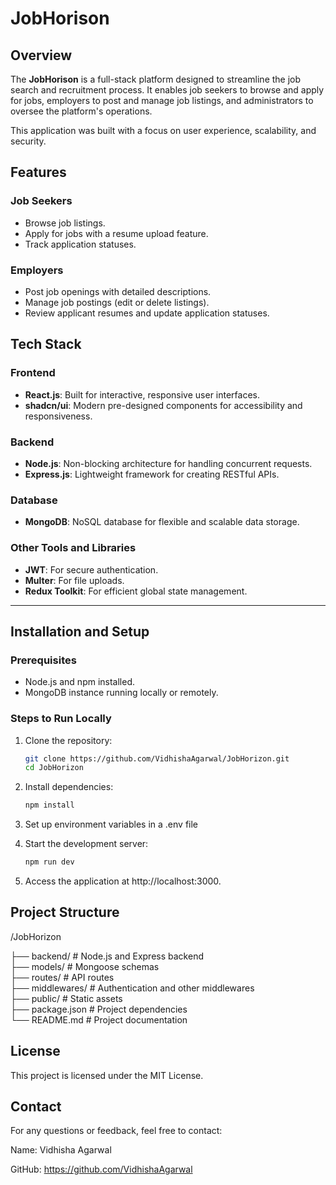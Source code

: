 # JobHorison
## **Overview**  
The **JobHorison** is a full-stack platform designed to streamline the job search and recruitment process. It enables job seekers to browse and apply for jobs, employers to post and manage job listings, and administrators to oversee the platform's operations.  

This application was built with a focus on user experience, scalability, and security.

## **Features**  

### **Job Seekers**  
- Browse job listings.  
- Apply for jobs with a resume upload feature.  
- Track application statuses.  

### **Employers**  
- Post job openings with detailed descriptions.  
- Manage job postings (edit or delete listings).  
- Review applicant resumes and update application statuses.  


## **Tech Stack**  

### **Frontend**  
- **React.js**: Built for interactive, responsive user interfaces.  
- **shadcn/ui**: Modern pre-designed components for accessibility and responsiveness.  

### **Backend**  
- **Node.js**: Non-blocking architecture for handling concurrent requests.  
- **Express.js**: Lightweight framework for creating RESTful APIs.  

### **Database**  
- **MongoDB**: NoSQL database for flexible and scalable data storage.  

### **Other Tools and Libraries**  
- **JWT**: For secure authentication.  
- **Multer**: For file uploads.  
- **Redux Toolkit**: For efficient global state management.  

---

## **Installation and Setup**  

### **Prerequisites**  
- Node.js and npm installed.  
- MongoDB instance running locally or remotely.    

### **Steps to Run Locally**  
1. Clone the repository:  
   ```bash  
   git clone https://github.com/VidhishaAgarwal/JobHorizon.git  
   cd JobHorizon  
2. Install dependencies:
   ```bash
   npm install  

3. Set up environment variables in a .env file
   
4. Start the development server:
   ```bash
   npm run dev  

5. Access the application at http://localhost:3000.

    
## **Project Structure** 

/JobHorizon
 
├── backend/               # Node.js and Express backend  
├── models/                # Mongoose schemas  
├── routes/                # API routes  
├── middlewares/           # Authentication and other middlewares  
├── public/                # Static assets  
├── package.json           # Project dependencies  
└── README.md              # Project documentation  

## **License**

This project is licensed under the MIT License.

## **Contact**
For any questions or feedback, feel free to contact:

Name: Vidhisha Agarwal

GitHub: https://github.com/VidhishaAgarwal
